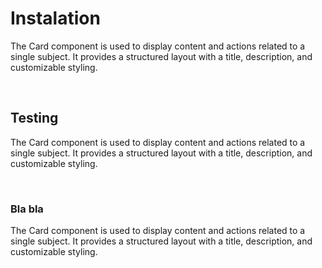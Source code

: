 # Instalation

The Card component is used to display content and actions related to a single subject. It provides a structured layout with a title, description, and customizable styling.

<br />

## Testing
The Card component is used to display content and actions related to a single subject. It provides a structured layout with a title, description, and customizable styling.

<br />

### Bla bla
The Card component is used to display content and actions related to a single subject. It provides a structured layout with a title, description, and customizable styling.